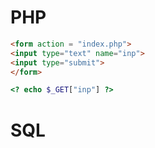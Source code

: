 # PHP

```html
<form action = "index.php">
<input type="text" name="inp">    
<input type="submit">
</form>
```

```php
<? echo $_GET["inp"] ?>
```


# SQL

